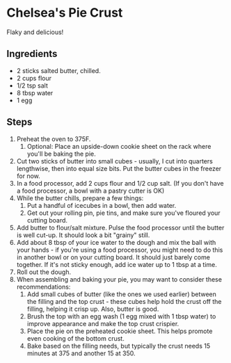 Chelsea's Pie Crust
=======================================
Flaky and delicious!

Ingredients
-----------
* 2 sticks salted butter, chilled.
* 2 cups flour
* 1/2 tsp salt
* 8 tbsp water
* 1 egg

Steps
-----
1. Preheat the oven to 375F.
    1. Optional: Place an upside-down cookie sheet on the rack where you'll be baking the pie.
2. Cut two sticks of butter into small cubes - usually, I cut into quarters lengthwise, then into equal size bits. Put the butter cubes in the freezer for now.
3. In a food processor, add 2 cups flour and 1/2 cup salt. (If you don't have a food processor, a bowl with a pastry cutter is OK)
4. While the butter chills, prepare a few things:
    1. Put a handful of icecubes in a bowl, then add water.
    2. Get out your rolling pin, pie tins, and make sure you've floured your cutting board.
5. Add butter to flour/salt mixture. Pulse the food processor until the butter is well cut-up. It should look a bit "grainy" still.
6. Add about 8 tbsp of your ice water to the dough and mix the ball with your hands - if you're using a food processor, you might need to do this in another bowl or on your cutting board. It should just barely come together. If it's not sticky enough, add ice water up to 1 tbsp at a time.
7. Roll out the dough.
8. When assembling and baking your pie, you may want to consider these recommendations:
    1. Add small cubes of butter (like the ones we used earlier) between the filling and the top crust - these cubes help hold the crust off the filling, helping it crisp up. Also, butter is good.
    2. Brush the top with an egg wash (1 egg mixed with 1 tbsp water) to improve appearance and make the top crust crispier.
    3. Place the pie on the preheated cookie sheet. This helps promote even cooking of the bottom crust.
    4. Bake based on the filling needs, but typically the crust needs 15 minutes at 375 and another 15 at 350.